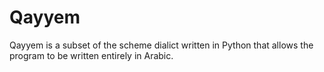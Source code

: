 # Qayyem

Qayyem is a subset of the scheme dialict written in Python that allows the program to be written entirely in Arabic.
